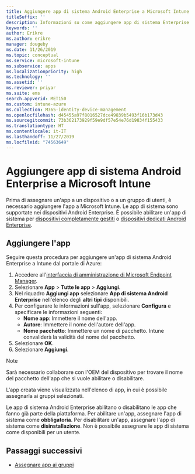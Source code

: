 ```yaml
---
title: Aggiungere app di sistema Android Enterprise a Microsoft Intune
titleSuffix: ''
description: Informazioni su come aggiungere app di sistema Enterprise a Microsoft Intune.
keywords: ''
author: Erikre
ms.author: erikre
manager: dougeby
ms.date: 11/26/2019
ms.topic: conceptual
ms.service: microsoft-intune
ms.subservice: apps
ms.localizationpriority: high
ms.technology: ''
ms.assetid: ''
ms.reviewer: priyar
ms.suite: ems
search.appverid: MET150
ms.custom: intune-azure
ms.collection: M365-identity-device-management
ms.openlocfilehash: d45455a97f8016527dce49839b5493f16b173d43
ms.sourcegitcommit: 73b362173929f59e9df57e54e76d19834f155433
ms.translationtype: HT
ms.contentlocale: it-IT
ms.lasthandoff: 11/27/2019
ms.locfileid: "74563649"
---
```

# <a name="add-android-enterprise-system-apps-to-microsoft-intune"></a>Aggiungere app di sistema Android Enterprise a Microsoft Intune

Prima di assegnare un'app a un dispositivo o a un gruppo di utenti, è necessario aggiungere l'app a Microsoft Intune. Le app di sistema sono supportate nei dispositivi Android Enterprise. È possibile abilitare un'app di sistema per [dispositivi completamente gestiti](../enrollment/android-kiosk-enroll.md) o [dispositivi dedicati Android Enterprise](../enrollment/android-fully-managed-enroll.md).

## <a name="add-the-app"></a>Aggiungere l'app

Seguire questa procedura per aggiungere un'app di sistema Android Enterprise a Intune dal portale di Azure:

1. Accedere all'[interfaccia di amministrazione di Microsoft Endpoint Manager](https://go.microsoft.com/fwlink/?linkid=2109431).
2. Selezionare **App** > **Tutte le app** > **Aggiungi**.
3. Nel riquadro **Aggiungi app** selezionare **App di sistema Android Enterprise** nell'elenco degli **altri tipi** disponibili.
4. Per configurare le informazioni sull'app, selezionare **Configura** e specificare le informazioni seguenti:
    - **Nome app**: Immettere il nome dell'app.
    - **Autore**: Immettere il nome dell'autore dell'app.  
    - **Nome pacchetto**: Immettere un nome di pacchetto. Intune convaliderà la validità del nome del pacchetto.
5. Selezionare **OK**.
6. Selezionare **Aggiungi**.

> [!NOTE]
> Sarà necessario collaborare con l'OEM del dispositivo per trovare il nome del pacchetto dell'app che si vuole abilitare o disabilitare.

L'app creata viene visualizzata nell'elenco di app, in cui è possibile assegnarla ai gruppi selezionati. 

Le app di sistema Android Enterprise abilitano o disabilitano le app che fanno già parte della piattaforma. Per abilitare un'app, assegnare l'app di sistema come **obbligatoria**. Per disabilitare un'app, assegnare l'app di sistema come **disinstallazione**. Non è possibile assegnare le app di sistema come disponibili per un utente.


## <a name="next-steps"></a>Passaggi successivi

- [Assegnare app ai gruppi](apps-deploy.md)
